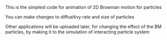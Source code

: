 This is the simplest code for animation of 2D Brownian motion for particles 

You can make changes to diffusitivy rate and size of particles

Other applications will be uploaded later, for changing the effect of the BM particles, by making it to the simulation of interacting particle system
